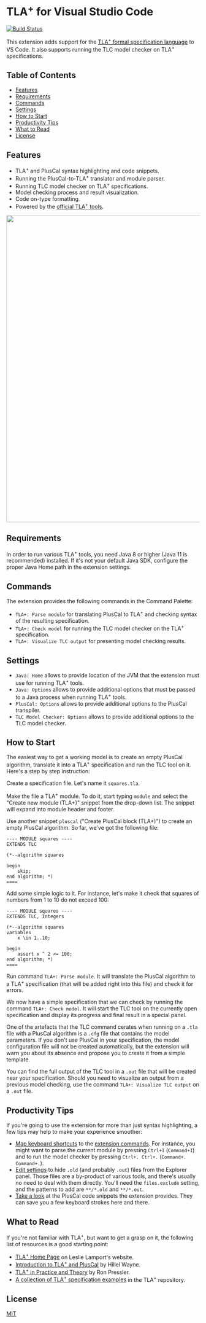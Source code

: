 # TLA<sup>+</sup> for Visual Studio Code

[![Build Status](https://travis-ci.com/alygin/vscode-tlaplus.svg)](https://travis-ci.com/alygin/vscode-tlaplus)

This extension adds support for the [TLA<sup>+</sup> formal specification language](http://research.microsoft.com/en-us/um/people/lamport/tla/tla.html) to VS Code. It also supports running the TLC model checker on TLA<sup>+</sup> specifications.

## Table of Contents
- [Features](#features)
- [Requirements](#requirements)
- [Commands](#commands)
- [Settings](#settings)
- [How to Start](#how-to-start)
- [Productivity Tips](#productivity-tips)
- [What to Read](#what-to-read)
- [License](#license)

## Features

- TLA<sup>+</sup> and PlusCal syntax highlighting and code snippets.
- Running the PlusCal-to-TLA<sup>+</sup> translator and module parser.
- Running TLC model checker on TLA<sup>+</sup> specifications.
- Model checking process and result visualization.
- Code on-type formatting.
- Powered by the [official TLA<sup>+</sup> tools](https://github.com/tlaplus/tlaplus).

<img src="https://raw.githubusercontent.com/alygin/vscode-tlaplus/master/resources/images/screencast.gif" width="800" height="auto">

## Requirements

In order to run various TLA<sup>+</sup> tools, you need Java 8 or higher (Java 11 is recommended) installed. If it's not your default Java SDK, configure the proper Java Home path in the extension settings.

## Commands

The extension provides the following commands in the Command Palette:

- `TLA+: Parse module` for translating PlusCal to TLA<sup>+</sup> and checking syntax of the resulting specification.
- `TLA+: Check model` for running the TLC model checker on the TLA<sup>+</sup> specification.
- `TLA+: Visualize TLC output` for presenting model checking results.

## Settings

- `Java: Home` allows to provide location of the JVM that the extension must use for running TLA<sup>+</sup> tools.
- `Java: Options` allows to provide additional options that must be passed to a Java process when running TLA<sup>+</sup> tools.
- `PlusCal: Options` allows to provide additional options to the PlusCal transpiler.
- `TLC Model Checker: Options` allows to provide additional options to the TLC model checker.

## How to Start

The easiest way to get a working model is to create an empty PlusCal algorithm, translate it into a TLA<sup>+</sup> specification and run the TLC tool on it. Here's a step by step instruction:

Create a specification file. Let's name it `squares.tla`.

Make the file a TLA<sup>+</sup> module. To do it, start typing `module` and select the "Create new module (TLA+)" snippet from the drop-down list. The snippet will expand into module header and footer.

Use another snippet `pluscal` ("Create PlusCal block (TLA+)") to create an empty PlusCal algorithm. So far, we've got the following file:

```tla
---- MODULE squares ----
EXTENDS TLC

(*--algorithm squares

begin
    skip;
end algorithm; *)
====
```

Add some simple logic to it. For instance, let's make it check that squares of numbers from 1 to 10 do not exceed 100:

```tla
---- MODULE squares ----
EXTENDS TLC, Integers

(*--algorithm squares
variables
    x \in 1..10;

begin
    assert x ^ 2 <= 100;
end algorithm; *)
====
```

Run command `TLA+: Parse module`. It will translate the PlusCal algorithm to a TLA<sup>+</sup> specification (that will be added right into this file) and check it for errors.

We now have a simple specification that we can check by running the command `TLA+: Check model`. It will start the TLC tool on the currently open specification and display its progress and final result in a special panel.

One of the artefacts that the TLC command cerates when running on a `.tla` file with a PlusCal algorithm is a `.cfg` file that contains the model parameters. If you don't use PlusCal in your specification, the model configuration file will not be created automatically, but the extension will warn you about its absence and propose you to create it from a simple template.

You can find the full output of the TLC tool in a `.out` file that will be created near your specification. Should you need to visualize an output from a previous model checking, use the command `TLA+: Visualize TLC output` on a `.out` file.

## Productivity Tips

If you're going to use the extension for more than just syntax highlighting, a few tips may help to make your experience smoother:

* [Map keyboard shortcuts](https://code.visualstudio.com/docs/getstarted/keybindings) to the [extension commands](#commands). For instance, you might want to parse the current module by pressing `Ctrl+I` (`Command+I`) and to run the model checker by pressing `Ctrl+. Ctrl+.` (`Command+. Command+.`).
* [Edit settings](https://code.visualstudio.com/docs/getstarted/settings) to hide `.old` (and probably  `.out`) files from the Explorer panel. Those files are a by-product of various tools, and there's usually no need to deal with them directly. You'll need the `files.exclude` setting, and the patterns to add are `**/*.old` and `**/*.out`.
* [Take a look](https://github.com/alygin/vscode-tlaplus/blob/master/languages/pluscal-snippets.json) at the PlusCal code snippets the extension provides. They can save you a few keyboard strokes here and there.

## What to Read

If you're not familiar with TLA<sup>+</sup>, but want to get a grasp on it, the following list of resources is a good starting point:

* [TLA<sup>+</sup> Home Page](http://research.microsoft.com/en-us/um/people/lamport/tla/tla.html) on Leslie Lamport's website.
* [Introduction to TLA<sup>+</sup> and PlusCal](https://learntla.com) by Hillel Wayne.
* [TLA<sup>+</sup> in Practice and Theory](https://pron.github.io/posts/tlaplus_part1) by Ron Pressler.
* [A collection of TLA<sup>+</sup> specification examples](https://github.com/tlaplus/Examples) in the TLA<sup>+</sup> repository.

## License

[MIT](LICENSE)
